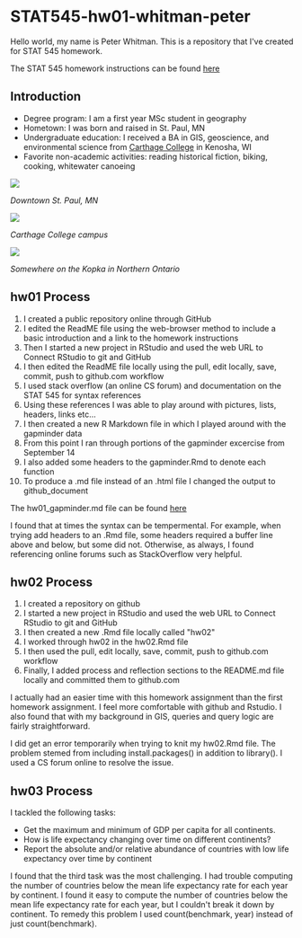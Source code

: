 # STAT545-hw01-whitman-peter

Hello world, my name is Peter Whitman. This is a repository that I've created for STAT 545 homework. 

The STAT 545 homework instructions can be found [here](http://stat545.com/syllabus.html)

## Introduction ##
* Degree program: I am a first year MSc student in geography
* Hometown: I was born and raised in St. Paul, MN
* Undergraduate education: I received a BA in GIS, geoscience, and environmental science from [Carthage College](https://www.carthage.edu/) in Kenosha, WI
* Favorite non-academic activities: reading historical fiction, biking, cooking, whitewater canoeing

![](https://i.pinimg.com/736x/15/23/e5/1523e522c3450d7fb1e2e8c00b4e543f--twin-cities-minneapolis.jpg)

*Downtown St. Paul, MN*

![](http://www.chicagobusiness.com/colleges-2016/images/sponsor-image-carthage.jpg)

*Carthage College campus*

![](https://scontent-sea1-1.xx.fbcdn.net/v/t1.0-9/599459_616544582597_2059276908_n.jpg?oh=d1003c2672ba481af4109786daf2b62a&oe=5A5F0016)

*Somewhere on the Kopka in Northern Ontario*

## hw01 Process ##

1. I created a public repository online through GitHub
2. I edited the ReadME file using the web-browser method to include a basic introduction and a link to the homework instructions 
3. Then I started a new project in RStudio and used the web URL to Connect RStudio to git and GitHub
4. I then edited the ReadME file locally using the pull, edit locally, save, commit, push to github.com workflow
5. I used stack overflow (an online CS forum) and documentation on the STAT 545 for syntax references 
6. Using these references I was able to play around with pictures, lists, headers, links etc...
7. I then created a new R Markdown file in which I played around with the gapminder data
8. From this point I ran through portions of the gapminder excercise from September 14
9. I also added some headers to the gapminder.Rmd to denote each function
8. To produce a .md file instead of an .html file I changed the output to github_document

The hw01_gapminder.md file can be found [here](hw01_gapminder.md)

I found that at times the syntax can be tempermental. For example, when trying add headers to an .Rmd file, some headers required a buffer line above and below, but some did not. Otherwise, as always, I found referencing online forums such as StackOverflow very helpful. 

## hw02 Process ##

1. I created a repository on github
2. I started a new project in RStudio and used the web URL to Connect RStudio to git and GitHub
3. I then created a new .Rmd file locally called "hw02"
4. I worked through hw02 in the hw02.Rmd file
5. I then used the pull, edit locally, save, commit, push to github.com workflow
6. Finally, I added process and reflection sections to the README.md file locally and committed them to github.com

I actually had an easier time with this homework assignment than the first homework assignment. I feel more comfortable with github and Rstudio. I also found that with my background in GIS, queries and query logic are fairly straightforward.

I did get an error temporarily when trying to knit my hw02.Rmd file. The problem stemed from including install.packages() in addition to library(). I used a CS forum online to resolve the issue.

## hw03 Process ##

I tackled the following tasks:

* Get the maximum and minimum of GDP per capita for all continents.
* How is life expectancy changing over time on different continents?
* Report the absolute and/or relative abundance of countries with low life expectancy over time by continent

I found that the third task was the most challenging. I had trouble computing the number of countries below the mean life expectancy rate for each year by continent. I found it easy to compute the number of countries below the mean life expectancy rate for each year, but I couldn't break it down by continent. To remedy this problem I used count(benchmark, year) instead of just count(benchmark). 
